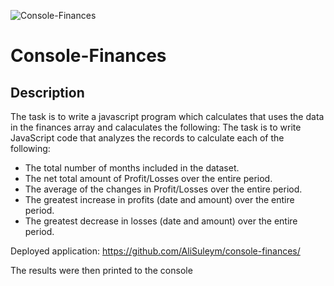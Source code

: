 ![Console-Finances](https://user-images.githubusercontent.com/116298145/224795939-65a179e6-ed18-4bcf-8498-cf165c761c25.png)
# Console-Finances

## Description

The task is to write a javascript program which calculates that uses the data in the finances array and calaculates the following:
The task is to write JavaScript code that analyzes the records to calculate each of the following:

- The total number of months included in the dataset.
- The net total amount of Profit/Losses over the entire period.
- The average of the changes in Profit/Losses over the entire period.
- The greatest increase in profits (date and amount) over the entire period.
- The greatest decrease in losses (date and amount) over the entire period.

Deployed application: https://github.com/AliSuleym/console-finances/
                      

The results were then printed to the console
